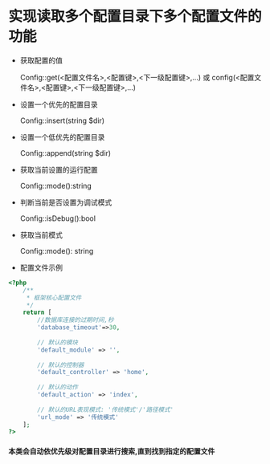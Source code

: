 实现读取多个配置目录下多个配置文件的功能
=
 

* 获取配置的值

    Config::get(<配置文件名>,<配置键>,<下一级配置键>,...)
    或
    config(<配置文件名>,<配置键>,<下一级配置键>,...)

* 设置一个优先的配置目录

    Config::insert(string $dir)

* 设置一个低优先的配置目录

    Config::append(string $dir)

* 获取当前设置的运行配置
    
    Config::mode():string

* 判断当前是否设置为调试模式

    Config::isDebug():bool
    
* 获取当前模式

    Config::mode(): string  

* 配置文件示例
~~~php
<?php
    /**
     * 框架核心配置文件
     */
    return [
        //数据库连接的过期时间,秒
        'database_timeout'=>30,
        
        // 默认的模块
        'default_module' => '',
        
        // 默认的控制器
        'default_controller' => 'home',
        
        // 默认的动作
        'default_action' => 'index',
        
        // 默认的URL表现模式: '传统模式'/'路径模式'
        'url_mode' => '传统模式'
    ];
?>
~~~    

#### 本类会自动依优先级对配置目录进行搜索,直到找到指定的配置文件

 
